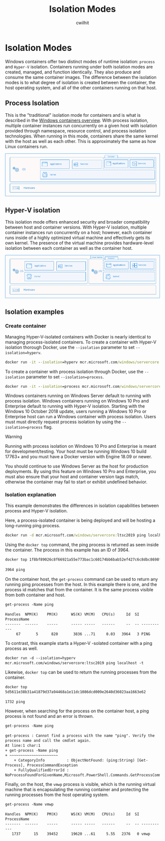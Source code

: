 ﻿---
title: Isolation Modes
description: Explanation of how Hyper-V isolation differ from process isolated containers.
keywords: docker, containers
author: cwilhit
ms.author: v-susbo
ms.date: 06/01/2021
ms.topic: conceptual
ms.assetid: 42154683-163b-47a1-add4-c7e7317f1c04
---

# Isolation Modes

Windows containers offer two distinct modes of runtime isolation: `process` and `Hyper-V` isolation. Containers running under both isolation modes are created, managed, and function identically. They also produce and consume the same container images. The difference between the isolation modes is to what degree of isolation is created between the container, the host operating system, and all of the other containers running on that host.

## Process Isolation

This is the "traditional" isolation mode for containers and is what is described in the [Windows containers overview](../about/index.md). With process isolation, multiple container instances run concurrently on a given host with isolation provided through namespace, resource control, and process isolation technologies. When running in this mode, containers share the same kernel with the host as well as each other.  This is approximately the same as how Linux containers run.

![A diagram showing a container full of applications being isolated from the OS and hardware.](media/container-arch-process.png)

## Hyper-V isolation
This isolation mode offers enhanced security and broader compatibility between host and container versions. With Hyper-V isolation, multiple container instances run concurrently on a host; however, each container runs inside of a highly optimized virtual machine and effectively gets its own kernel. The presence of the virtual machine provides hardware-level isolation between each container as well as the container host.

![A diagram of a container being isolated within an OS on a visual machine that's running on an OS within a physical machine.](media/container-arch-hyperv.png)

## Isolation examples

### Create container

Managing Hyper-V-isolated containers with Docker is nearly identical to managing process-isolated containers. To create a container with Hyper-V isolation thorough Docker, use the `--isolation` parameter to set `--isolation=hyperv`.

```cmd
docker run -it --isolation=hyperv mcr.microsoft.com/windows/servercore:ltsc2019 cmd
```

To create a container with process isolation through Docker, use the `--isolation` parameter to set `--isolation=process`.

```cmd
docker run -it --isolation=process mcr.microsoft.com/windows/servercore:ltsc2019 cmd
```

Windows containers running on Windows Server default to running with process isolation. Windows containers running on Windows 10 Pro and Enterprise default to running with Hyper-V isolation. Starting with the Windows 10 October 2018 update, users running a Windows 10 Pro or Enterprise host can run a Windows container with process isolation. Users must must directly request process isolation by using the `--isolation=process` flag.

> [!WARNING]
> Running with process isolation on Windows 10 Pro and Enterprise is meant for development/testing. Your host must be running Windows 10 build 17763+ and you must have a Docker version with Engine 18.09 or newer.
>
> You should continue to use Windows Server as the host for production deployments. By using this feature on Windows 10 Pro and Enterprise, you must also ensure that your host and container version tags match, otherwise the container may fail to start or exhibit undefined behavior.

### Isolation explanation

This example demonstrates the differences in isolation capabilities between process and Hyper-V isolation.

Here, a process-isolated container is being deployed and will be hosting a long-running ping process.

``` cmd
docker run -d mcr.microsoft.com/windows/servercore:ltsc2019 ping localhost -t
```

Using the `docker top` command, the ping process is returned as seen inside the container. The process in this example has an ID of 3964.

``` cmd
docker top 1f8bf89026c8f66921a55e773bac1c60174bb6bab52ef427c6c8dbc8698f9d7a

3964 ping
```

On the container host, the `get-process` command can be used to return any running ping processes from the host. In this example there is one, and the process id matches that from the container. It is the same process visible from both container and host.

```
get-process -Name ping

Handles  NPM(K)    PM(K)      WS(K) VM(M)   CPU(s)     Id  SI ProcessName
-------  ------    -----      ----- -----   ------     --  -- -----------
     67       5      820       3836 ...71     0.03   3964   3 PING
```

To contrast, this example starts a Hyper-V -solated container with a ping process as well.

```
docker run -d --isolation=hyperv mcr.microsoft.com/windows/servercore:ltsc2019 ping localhost -t
```

Likewise, `docker top` can be used to return the running processes from the container.

```
docker top 5d5611e38b31a41879d37a94468a1e11dc1086dcd009e2640d36023aa1663e62

1732 ping
```

However, when searching for the process on the container host, a ping process is not found and an error is thrown.

```
get-process -Name ping

get-process : Cannot find a process with the name "ping". Verify the process name and call the cmdlet again.
At line:1 char:1
+ get-process -Name ping
+ ~~~~~~~~~~~~~~~~~~~~~~
    + CategoryInfo          : ObjectNotFound: (ping:String) [Get-Process], ProcessCommandException
    + FullyQualifiedErrorId : NoProcessFoundForGivenName,Microsoft.PowerShell.Commands.GetProcessCommand
```

Finally, on the host, the `vmwp` process is visible, which is the running virtual machine that is encapsulating the running container and protecting the running processes from the host operating system.

```
get-process -Name vmwp

Handles  NPM(K)    PM(K)      WS(K) VM(M)   CPU(s)     Id  SI ProcessName
-------  ------    -----      ----- -----   ------     --  -- -----------
   1737      15    39452      19620 ...61     5.55   2376   0 vmwp
```
